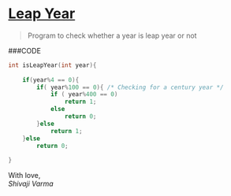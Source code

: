 [Leap Year](http://codemons.com/codebase/leap-year)
=========

> Program to check whether a year is leap year or not

###CODE
```c
int isLeapYear(int year){
    
    if(year%4 == 0){
        if( year%100 == 0){ /* Checking for a century year */
            if ( year%400 == 0)
                return 1;
            else
                return 0;
        }else
            return 1;
    }else
        return 0;
        
}
```

With love,  
_Shivaji Varma_
